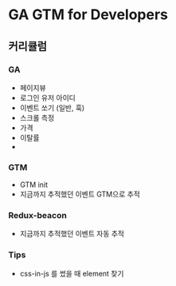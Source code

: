 # GA GTM for Developers

## 커리큘럼
### GA
- 페이지뷰
- 로그인 유저 아이디
- 이벤트 쏘기 (일반, 훅)
- 스크롤 측정
- 가격
- 이탈률
- 


### GTM
- GTM init
- 지금까지 추적했던 이벤트 GTM으로 추적

### Redux-beacon
- 지금까지 추적했던 이벤트 자동 추적

### Tips
- css-in-js 를 썼을 때 element 찾기